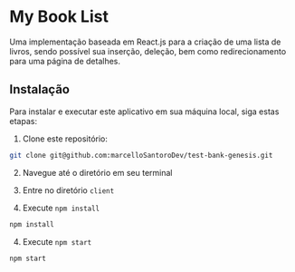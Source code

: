 # My Book List


Uma implementação baseada em React.js para a criação de uma lista de livros, sendo possível sua inserção, deleção, bem como redirecionamento para uma página de detalhes.

## Instalação

Para instalar e executar este aplicativo em sua máquina local, siga estas etapas:

1. Clone este repositório:
```bash
git clone git@github.com:marcelloSantoroDev/test-bank-genesis.git
```
2. Navegue até o diretório em seu terminal 

3. Entre no diretório `client`

3. Execute `npm install`
```bash
npm install
```
4. Execute `npm start`
```bash
npm start
```
